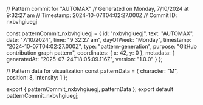 // Pattern commit for "AUTOMAX"
// Generated on Monday, 7/10/2024 at 9:32:27 am
// Timestamp: 2024-10-07T04:02:27.000Z
// Commit ID: nxbvhgiuegj

const patternCommit_nxbvhgiuegj = {
  id: "nxbvhgiuegj",
  text: "AUTOMAX",
  date: "7/10/2024",
  time: "9:32:27 am",
  dayOfWeek: "Monday",
  timestamp: "2024-10-07T04:02:27.000Z",
  type: "pattern-generation",
  purpose: "GitHub contribution graph pattern",
  coordinates: {
    x: 42,
    y: 0
  },
  metadata: {
    generatedAt: "2025-07-24T18:05:09.116Z",
    version: "1.0.0"
  }
};

// Pattern data for visualization
const patternData = {
  character: "M",
  position: 8,
  intensity: 1
};

export { patternCommit_nxbvhgiuegj, patternData };
export default patternCommit_nxbvhgiuegj;

